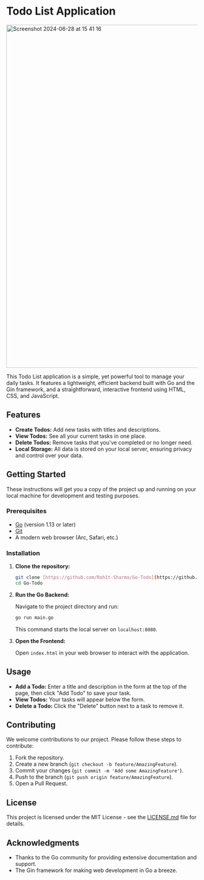 # Todo List Application

<img width="904" alt="Screenshot 2024-06-28 at 15 41 16" src="https://github.com/Roh1t-Sharma/Go-Todo/assets/118717994/3e118630-fd42-4329-903c-d89d891f6d04">


This Todo List application is a simple, yet powerful tool to manage your daily tasks. It features a lightweight, efficient backend built with Go and the Gin framework, and a straightforward, interactive frontend using HTML, CSS, and JavaScript.

## Features

- **Create Todos:** Add new tasks with titles and descriptions.
- **View Todos:** See all your current tasks in one place.
- **Delete Todos:** Remove tasks that you've completed or no longer need.
- **Local Storage:** All data is stored on your local server, ensuring privacy and control over your data.

## Getting Started

These instructions will get you a copy of the project up and running on your local machine for development and testing purposes.

### Prerequisites

- [Go](https://golang.org/dl/) (version 1.13 or later)
- [Git](https://git-scm.com/downloads)
- A modern web browser (Arc, Safari, etc.)

### Installation

1. **Clone the repository:**

   ```sh
   git clone [https://github.com/Roh1t-Sharma/Go-Todo](https://github.com/Roh1t-Sharma/Go-Todo)
   cd Go-Todo
   ```

2. **Run the Go Backend:**

   Navigate to the project directory and run:

   ```sh
   go run main.go
   ```

   This command starts the local server on `localhost:8080`.

3. **Open the Frontend:**

   Open `index.html` in your web browser to interact with the application.

## Usage

- **Add a Todo:** Enter a title and description in the form at the top of the page, then click "Add Todo" to save your task.
- **View Todos:** Your tasks will appear below the form.
- **Delete a Todo:** Click the "Delete" button next to a task to remove it.

## Contributing

We welcome contributions to our project. Please follow these steps to contribute:

1. Fork the repository.
2. Create a new branch (`git checkout -b feature/AmazingFeature`).
3. Commit your changes (`git commit -m 'Add some AmazingFeature'`).
4. Push to the branch (`git push origin feature/AmazingFeature`).
5. Open a Pull Request.

## License

This project is licensed under the MIT License - see the [LICENSE.md](LICENSE.md) file for details.

## Acknowledgments

- Thanks to the Go community for providing extensive documentation and support.
- The Gin framework for making web development in Go a breeze.
